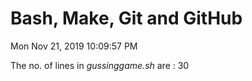  # Bash, Make, Git and GitHub

Mon Nov 21, 2019 10:09:57 PM

The no. of lines in *gussinggame.sh* are : 30
